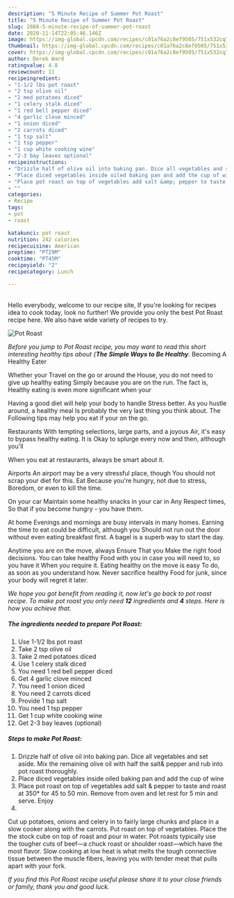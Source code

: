 ```yaml
---
description: "5 Minute Recipe of Summer Pot Roast"
title: "5 Minute Recipe of Summer Pot Roast"
slug: 2888-5-minute-recipe-of-summer-pot-roast
date: 2020-11-14T22:05:46.146Z
image: https://img-global.cpcdn.com/recipes/c01a76a2c8ef9505/751x532cq70/pot-roast-recipe-main-photo.jpg
thumbnail: https://img-global.cpcdn.com/recipes/c01a76a2c8ef9505/751x532cq70/pot-roast-recipe-main-photo.jpg
cover: https://img-global.cpcdn.com/recipes/c01a76a2c8ef9505/751x532cq70/pot-roast-recipe-main-photo.jpg
author: Derek Ward
ratingvalue: 4.8
reviewcount: 11
recipeingredient:
- "1-1/2 lbs pot roast"
- "2 tsp olive oil"
- "2 med potatoes diced"
- "1 celery stalk diced"
- "1 red bell pepper diced"
- "4 garlic clove minced"
- "1 onion diced"
- "2 carrots diced"
- "1 tsp salt"
- "1 tsp pepper"
- "1 cup white cooking wine"
- "2-3 bay leaves optional"
recipeinstructions:
- "Drizzle half of olive oil into baking pan. Dice all vegetables and set aside. Mix the remaining olive oil with half the salt&amp; pepper and rub into pot roast thoroughly."
- "Place diced vegetables inside oiled baking pan and add the cup of wine"
- "Place pot roast on top of vegetables add salt &amp; pepper to taste and roast at 350* for 45 to 50 min. Remove from oven and let rest for 5 min and serve. Enjoy"
- ""
categories:
- Recipe
tags:
- pot
- roast

katakunci: pot roast 
nutrition: 242 calories
recipecuisine: American
preptime: "PT29M"
cooktime: "PT45M"
recipeyield: "2"
recipecategory: Lunch

---
```

<br>
Hello everybody, welcome to our recipe site, If you're looking for recipes idea to cook today, look no further! We provide you only the best Pot Roast recipe here. We also have wide variety of recipes to try.
<br>


![Pot Roast](https://img-global.cpcdn.com/recipes/c01a76a2c8ef9505/751x532cq70/pot-roast-recipe-main-photo.jpg)

<i>Before you jump to Pot Roast recipe, you may want to read this short interesting healthy tips about {<strong>The Simple Ways to Be Healthy</strong>.</i>
Becoming A Healthy Eater

Whether your Travel on the go or around the
House, you do not need to give up healthy eating
Simply because you are on the run. The fact is,
Healthy eating is even more significant when your


Having a good diet will help your body to handle
Stress better. As you hustle around, a healthy meal
Is probably the very last thing you think about. The
Following tips may help you eat if your on the go.

Restaurants
With tempting selections, large parts, and a joyous 
Air, it's easy to bypass healthy eating. It is 
Okay to splurge every now and then, although you'll

When you eat at restaurants, always be smart
about it.

Airports
An airport may be a very stressful place, though 
You should not scrap your diet for this. Eat
Because you're hungry, not due to stress,
Boredom, or even to kill the time.

On your car
Maintain some healthy snacks in your car in Any Respect times,
So that if you become hungry - you have them.

At home
Evenings and mornings are busy intervals in many homes.
Earning the time to eat could be difficult, although you
Should not run out the door without even eating breakfast
first. 
A bagel is a superb way to start the day.

Anytime you are on the move, always Ensure That you
Make the right food decisions. You can take healthy
Food with you in case you will need to, so you have it
When you require it. Eating healthy on the move is easy
To do, as soon as you understand how. Never sacrifice healthy
Food for junk, since your body will regret it later.


<i>We hope you got benefit from reading it, now let's go back to pot roast recipe. To make pot roast you only need <strong>12</strong> ingredients and <strong>4</strong> steps. Here is how you achieve that.
</i>

##### The ingredients needed to prepare Pot Roast:

1. Use 1-1/2 lbs pot roast
1. Take 2 tsp olive oil
1. Take 2 med potatoes diced
1. Use 1 celery stalk diced
1. You need 1 red bell pepper diced
1. Get 4 garlic clove minced
1. You need 1 onion diced
1. You need 2 carrots diced
1. Provide 1 tsp salt
1. You need 1 tsp pepper
1. Get 1 cup white cooking wine
1. Get 2-3 bay leaves (optional)


##### Steps to make Pot Roast:

1. Drizzle half of olive oil into baking pan. Dice all vegetables and set aside. Mix the remaining olive oil with half the salt&amp; pepper and rub into pot roast thoroughly.
1. Place diced vegetables inside oiled baking pan and add the cup of wine
1. Place pot roast on top of vegetables add salt &amp; pepper to taste and roast at 350* for 45 to 50 min. Remove from oven and let rest for 5 min and serve. Enjoy
1. 


Cut up potatoes, onions and celery in to fairly large chunks and place in a slow cooker along with the carrots. Put roast on top of vegetables. Place the the stock cube on top of roast and pour in water. Pot roasts typically use the tougher cuts of beef—a chuck roast or shoulder roast—which have the most flavor. Slow cooking at low heat is what melts the tough connective tissue between the muscle fibers, leaving you with tender meat that pulls apart with your fork. 

<i>If you find this Pot Roast recipe useful please share it to your close friends or family, thank you and good luck.</i>
